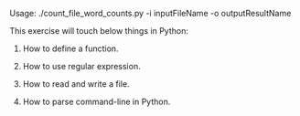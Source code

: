 Usage:
  ./count_file_word_counts.py -i inputFileName -o outputResultName

This exercise will touch below things in Python:
  1. How to define a function.
  
  2. How to use regular expression.
  
  3. How to read and write a file.
  
  4. How to parse command-line in Python.
